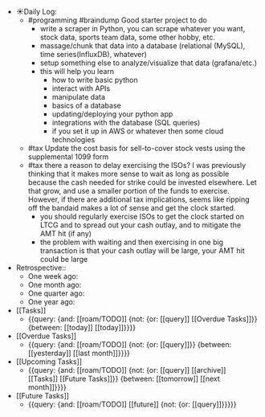 - ☀️Daily Log:
    - #programming #braindump Good starter project to do
        - write a scraper in Python, you can scrape whatever you want, stock data, sports team data, some other hobby, etc.
        - massage/chunk that data into a database (relational (MySQL), time series(InfluxDB), whatever)
        - setup something else to analyze/visualize that data (grafana/etc.)
        - this will help you learn
            - how to write basic python
            - interact with APIs
            - manipulate data
            - basics of a database
            - updating/deploying your python app
            - integrations with the database (SQL queries)
            - if you set it up in AWS or whatever then some cloud technologies
    - #tax Update the cost basis for sell-to-cover stock vests using the supplemental 1099 form
    - #tax there a reason to delay exercising the ISOs? I was previously thinking that it makes more sense to wait as long as possible because the cash needed for strike could be invested elsewhere. Let that grow, and use a smaller portion of the funds to exercise. However, if there are additional tax implications, seems like ripping off the bandaid makes a lot of sense and get the clock started.
        - you should regularly exercise ISOs to get the clock started on LTCG and to spread out your cash outlay, and to mitigate the AMT hit (if any)
        - the problem with waiting and then exercising in one big transaction is that your cash outlay will be large, your AMT hit could be large
- Retrospective::
    - One week ago:
    - One month ago:
    - One quarter ago:
    - One year ago:
- [[Tasks]]
    - {{query: {and: [[roam/TODO]] {not: {or: [[query]] [[Overdue Tasks]]}} {between: [[today]] [[today]]}}}}
- [[Overdue Tasks]]
    - {{query: {and: [[roam/TODO]] {not: {or: [[query]]}} {between: [[yesterday]] [[last month]]}}}}
- [[Upcoming Tasks]]
    - {{query: {and: [[roam/TODO]] {not: {or: [[query]] [[archive]] [[Tasks]] [[Future Tasks]]}} {between: [[tomorrow]] [[next month]]}}}}
- [[Future Tasks]]
    - {{query: {and: [[roam/TODO]] [[future]] {not: {or: [[query]]}}}}}
